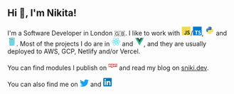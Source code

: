 ##  Hi 👋, I'm Nikita!

I'm a Software Developer in London 🇬🇧. I like to work with <img src="/icons/javascript/javascript-original.svg" width="20" />/<img src="/icons/typescript/typescript-original.svg" width="20" />, <img src="/icons/python/python-original.svg" width="20" /> and <img src="/icons/go/go-original.svg" width="20" />. Most of the projects I do are in <img src="/icons/react/react-original.svg" width="20" /> and <img src="/icons/vuejs/vuejs-original.svg" width="20" />, and they are usually deployed to AWS, GCP, Netlify and/or Vercel.

You can find modules I publish on <a href="https://www.npmjs.com/~snikidev"><img src="/icons/npm/npm-original-wordmark.svg" width="20" /></a> and read my blog on [sniki.dev](https://sniki.dev).

You can also find me on <a href="https://twitter.com/NKakuev"><img src="/icons/twitter/twitter-original.svg" width="20" /></a> and <a href="https://www.linkedin.com/in/nkakuev/"><img src="/icons/linkedin/linkedin-original.svg" width="20" /></a>
